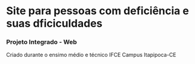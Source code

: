 # Site para pessoas com deficiência e suas dficiculdades 
### Projeto Integrado - Web

Criado durante o ensimo médio e técnico IFCE Campus Itapipoca-CE
